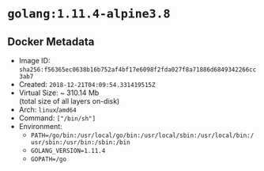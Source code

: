 # `golang:1.11.4-alpine3.8`

## Docker Metadata

- Image ID: `sha256:f56365ec0638b16b752af4bf17e6098f2fda027f8a71886d6849342266cc3ab7`
- Created: `2018-12-21T04:09:54.331419515Z`
- Virtual Size: ~ 310.14 Mb  
  (total size of all layers on-disk)
- Arch: `linux`/`amd64`
- Command: `["/bin/sh"]`
- Environment:
  - `PATH=/go/bin:/usr/local/go/bin:/usr/local/sbin:/usr/local/bin:/usr/sbin:/usr/bin:/sbin:/bin`
  - `GOLANG_VERSION=1.11.4`
  - `GOPATH=/go`
